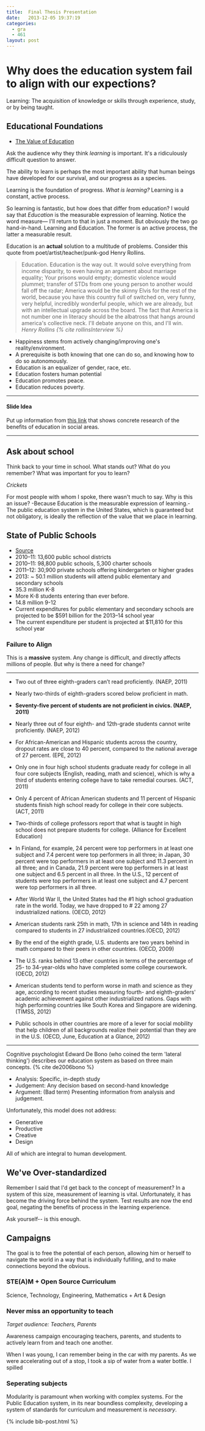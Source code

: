 ```yaml
---
title:  Final Thesis Presentation
date:   2013-12-05 19:37:19
categories:
  - gra
  - 461
layout: post
---
```


# Why does the education system fail to align with our expections?

Learning: The acquisition of knowledge or skills through experience, study, or by being taught.

## Educational Foundations

- [The Value of Education](http://www.globalpartnership.org/who-we-are/the-value-of-education/)

Ask the audience why they think *learning* is important. It's a ridiculously difficult question to answer.

The ability to learn is perhaps the most important ability that human beings have developed for our survival, and our progress as a species.

Learning is the foundation of progress.
*What is learning?*
Learning is a constant, active process.

So learning is fantastic, but how does that differ from education? I would say that *Education* is the measurable expression of learning. Notice the word measure— I'll return to that in just a moment. But obviously the two go hand-in-hand. Learning and Education. The former is an active process, the latter a measurable result. 

Education is an **actual** solution to a multitude of problems. Consider this quote from poet/artist/teacher/punk-god Henry Rollins. 

> Education. Education is the way out. It would solve everything from income disparity, to even having an argument about marriage equality; Your prisons would empty; domestic violence would plummet; transfer of STDs from one young person to another would fall off the radar; America would be the skinny Elvis for the rest of the world, because you have this country full of switched on, very funny, very helpful, incredibly wonderful people, which we are already, but with an intellectual upgrade across the board. The fact that America is not number one in literacy should be the albatross that hangs around america's collective neck. I'll debate anyone on this, and I'll win.
> <cite>Henry Rollins {% cite rollinsInterview %}</cite>

- Happiness stems from actively changing/improving one's reality/environment.
- A prerequisite is both knowing that one can do so, and knowing how to do so autonomously.
- Education is an equalizer of gender, race, etc.
- Education fosters human potential
- Education promotes peace.
- Education reduces poverty.

---

#### Slide Idea

Put up information from [this link](http://www.globalpartnership.org/who-we-are/the-value-of-education/) that shows concrete research of the benefits of education in social areas.

---


## Ask about school

Think back to your time in school. What stands out? What do you remember? What was important for you to learn?

*Crickets*

For most people with whom I spoke, there wasn't much to say. Why is this an issue? -Because Education is the measurable expression of learning.- The public education system in the United States, which is guaranteed but not obligatory, is ideally the reflection of the value that we place in learning.


## State of Public Schools

- [Source](http://nces.ed.gov/fastfacts/display.asp?id=372)
- 2010–11: 13,600 public school districts
- 2010–11: 98,800 public schools, 5,300 charter schools
- 2011–12: 30,900 private schools offering kindergarten or higher grades
- 2013: ~ 50.1 million students will attend public elementary and secondary schools
- 35.3 million K-8
- More K-8 students entering than ever before.
- 14.8 million 9-12
- Current expenditures for public elementary and secondary schools are projected to be $591 billion for the 2013–14 school year
- The current expenditure per student is projected at $11,810 for this school year 


### Failure to Align

This is a **massive** system. Any change is difficult, and directly affects millions of people. But why is there a need for change?

---

- Two out of three eighth-graders can’t read proficiently. (NAEP, 2011)
- Nearly two-thirds of eighth-graders scored below proficient in math.
- **Seventy-five percent of students are not proficient in civics. (NAEP, 2011)**
- Nearly three out of four eighth- and 12th-grade students cannot write proficiently. (NAEP, 2012)
- For African-American and Hispanic students across the country, dropout rates are close to 40 percent, compared to the national average of 27 percent. (EPE, 2012)

- Only one in four high school students graduate ready for college in all four core subjects (English, reading, math and science), which is why a third of students entering college have to take remedial courses. (ACT, 2011)
- Only 4 percent of African American students and 11 percent of Hispanic students finish high school ready for college in their core subjects. (ACT, 2011)
- Two-thirds of college professors report that what is taught in high school does not prepare students for college. (Alliance for Excellent Education)
-  In Finland, for example, 24 percent were top performers in at least one subject and 7.4 percent were top performers in all three; in Japan, 30 percent were top performers in at least one subject and 11.3 percent in all three; and in Canada, 21.9 percent were top performers in at least one subject and 6.5 percent in all three. In the U.S., 12 percent of students were top performers in at least one subject and 4.7 percent were top performers in all three.

- After World War II, the United States had the #1 high school graduation rate in the world. Today, we have dropped to # 22 among 27 industrialized nations. (OECD, 2012)
- American students rank 25th in math, 17th in science and 14th in reading compared to students in 27 industrialized countries.(OECD, 2012)
- By the end of the eighth grade, U.S. students are two years behind in math compared to their peers in other countries. (OECD, 2009)
- The U.S. ranks behind 13 other countries in terms of the percentage of 25- to 34-year-olds who have completed some college coursework. (OECD, 2012)
- American students tend to perform worse in math and science as they age, according to recent studies measuring fourth- and eighth-graders' academic achievement against other industrialized nations. Gaps with high performing countries like South Korea and Singapore are widening. (TIMSS, 2012)

- Public schools in other countries are more of a lever for social mobility that help children of all backgrounds realize their potential than they are in the U.S. (OECD, June, Education at a Glance, 2012)

---


Cognitive psychologist Edward De Bono (who coined the term 'lateral thinking') describes our education system as based on three main concepts. {% cite de2006bono %}

- Analysis: Specific, in-depth study
- Judgement: Any decision based on second-hand knowledge
- Argument: (Bad term) Presenting information from analysis and judgement.

Unfortunately, this model does not address:

- Generative
- Productive
- Creative
- Design

All of which are integral to human development.



## We've Over-standardized

Remember I said that I'd get back to the concept of measurement? In a system of this size, measurement of learning is vital. Unfortunately, it has become the driving force behind the system. Test results are now the end goal, negating the benefits of process in the learning experience. 

Ask yourself-- is this enough. 


## Campaigns

The goal is to free the potential of each person, allowing him or herself to navigate the world in a way that is individually fufilling, and to make connections beyond the obvious. 

### STE(A)M + Open Source Curriculum

Science, Technology, Engineering, Mathematics + Art & Design

### Never miss an opportunity to teach

*Target audience: Teachers, Parents*

Awareness campaign encouraging teachers, parents, and students to actively learn from and teach one another. 

When I was young, I can remember being in the car with my parents. As we were accelerating out of a stop, I took a sip of water from a water bottle. I spilled 


### Seperating subjects

Modularity is paramount when working with complex systems. For the Public Education system, in its near boundless complexity, developing a system of standards for curriculum and measurement is *necessary*.




{% include bib-post.html %}